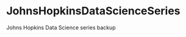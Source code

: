 JohnsHopkinsDataScienceSeries
=============================

Johns Hopkins Data Science series backup
